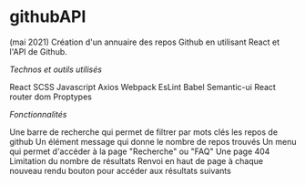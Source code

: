 # githubAPI

(mai 2021) Création d'un annuaire des repos Github en utilisant React et l'API de Github.

*Technos et outils utilisés*

React
SCSS
Javascript
Axios
Webpack
EsLint
Babel
Semantic-ui
React router dom
Proptypes

*Fonctionnalités*

Une barre de recherche qui permet de filtrer par mots clés les repos de github
Un élément message qui donne le nombre de repos trouvés
Un menu qui permet d'accéder à la page "Recherche" ou "FAQ"
Une page 404
Limitation du nombre de résultats
Renvoi en haut de page à chaque nouveau rendu
bouton pour accéder aux résultats suivants
